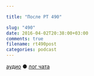 ```yaml
---

title: "После РТ 490"

slug: "490"
date: 2016-04-02T20:38:00+03:00
comments: true
filename: rt490post
categories: podcast
---
```


[аудио](http://cdn.radio-t.com/rt490post.mp3) ● [лог чата ](http://chat.radio-t.com/logs/radio-t-490.html)
<audio src="http://cdn.radio-t.com/rt490post.mp3" preload="none"></audio>

